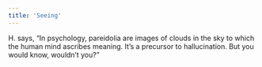 ```yaml
---
title: 'Seeing'
---
```


H. says, “In psychology, pareidolia are images of clouds in the sky to which the human mind ascribes meaning. It’s a precursor to hallucination. But you would know, wouldn’t you?”

&nbsp;

&nbsp;


